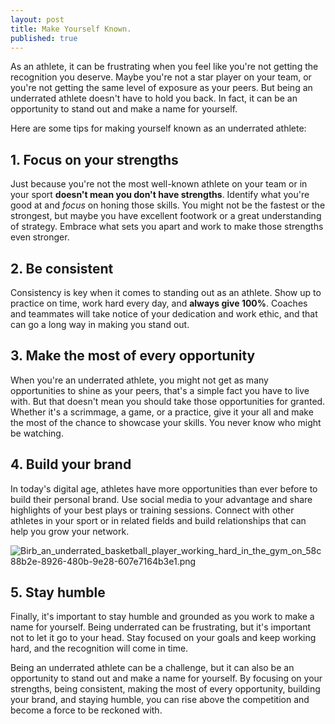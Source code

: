```yaml
---
layout: post
title: Make Yourself Known.
published: true
---
```


As an athlete, it can be frustrating when you feel like you're not getting the recognition you deserve. Maybe you're not a star player on your team, or you're not getting the same level of exposure as your peers. But being an underrated athlete doesn't have to hold you back. In fact, it can be an opportunity to stand out and make a name for yourself.

Here are some tips for making yourself known as an underrated athlete:

## 1. Focus on your strengths
Just because you're not the most well-known athlete on your team or in your sport **doesn't mean you don't have strengths**. Identify what you're good at and _focus_ on honing those skills. You might not be the fastest or the strongest, but maybe you have excellent footwork or a great understanding of strategy. Embrace what sets you apart and work to make those strengths even stronger.

## 2. Be consistent
Consistency is key when it comes to standing out as an athlete. Show up to practice on time, work hard every day, and **always give 100%**. Coaches and teammates will take notice of your dedication and work ethic, and that can go a long way in making you stand out.

## 3. Make the most of every opportunity
When you're an underrated athlete, you might not get as many opportunities to shine as your peers, that's a simple fact you have to live with. But that doesn't mean you should take those opportunities for granted. Whether it's a scrimmage, a game, or a practice, give it your all and make the most of the chance to showcase your skills. You never know who might be watching.

## 4. Build your brand
In today's digital age, athletes have more opportunities than ever before to build their personal brand. Use social media to your advantage and share highlights of your best plays or training sessions. Connect with other athletes in your sport or in related fields and build relationships that can help you grow your network.

![Birb_an_underrated_basketball_player_working_hard_in_the_gym_on_58c88b2e-8926-480b-9e28-607e7164b3e1.png]({{site.baseurl}}/_posts/Birb_an_underrated_basketball_player_working_hard_in_the_gym_on_58c88b2e-8926-480b-9e28-607e7164b3e1.png)

## 5. Stay humble
Finally, it's important to stay humble and grounded as you work to make a name for yourself. Being underrated can be frustrating, but it's important not to let it go to your head. Stay focused on your goals and keep working hard, and the recognition will come in time.

Being an underrated athlete can be a challenge, but it can also be an opportunity to stand out and make a name for yourself. By focusing on your strengths, being consistent, making the most of every opportunity, building your brand, and staying humble, you can rise above the competition and become a force to be reckoned with.
